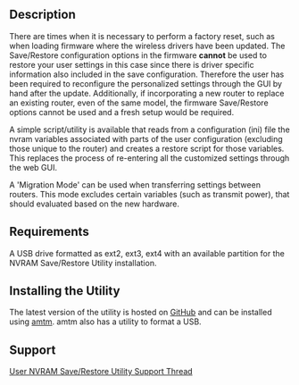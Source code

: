 ## Description #
There are times when it is necessary to perform a factory reset, such as when loading firmware where the wireless drivers have been updated.  The Save/Restore configuration options in the firmware **cannot** be used to restore your user settings in this case since there is driver specific information also included in the save configuration.  Therefore the user has been required to reconfigure the personalized settings through the GUI by hand after the update.  Additionally, if incorporating a new router to replace an existing router, even of the same model, the firmware Save/Restore options cannot be used and a fresh setup would be required.

A simple script/utility is available that reads from a configuration (ini) file the nvram variables associated with parts of the user configuration (excluding those unique to the router) and creates a restore script for those variables. This replaces the process of re-entering all the customized settings through the web GUI. 

A 'Migration Mode' can be used when transferring settings between routers. This mode excludes certain variables (such as transmit power), that should evaluated based on the new hardware.

## Requirements ##
A USB drive formatted as ext2, ext3, ext4 with an available partition for the NVRAM Save/Restore Utility installation.

## Installing the Utility ##
The latest version of the utility is hosted on [GitHub](https://github.com/Xentrk/nvram-save-restore-utility) and can be installed using [amtm](https://diversion.ch/amtm.html). amtm also has a utility to format a USB.

## Support ## 
[User NVRAM Save/Restore Utility Support Thread](https://www.snbforums.com/threads/release-nvram-save-restore-utility.61722/)
